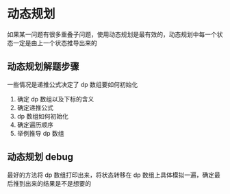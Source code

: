 # 动态规划

如果某一问题有很多重叠子问题，使用动态规划是最有效的，动态规划中每一个状态一定是由上一个状态推导出来的

## 动态规划解题步骤

一些情况是递推公式决定了 dp 数组要如何初始化

1. 确定 dp 数组以及下标的含义
2. 确定递推公式
3. dp 数组如何初始化
4. 确定遍历顺序
5. 举例推导 dp 数组

## 动态规划 debug

最好的方法将 dp 数组打印出来，将状态转移在 dp 数组上具体模拟一遍，确定最后推到出来的结果是不是想要的
